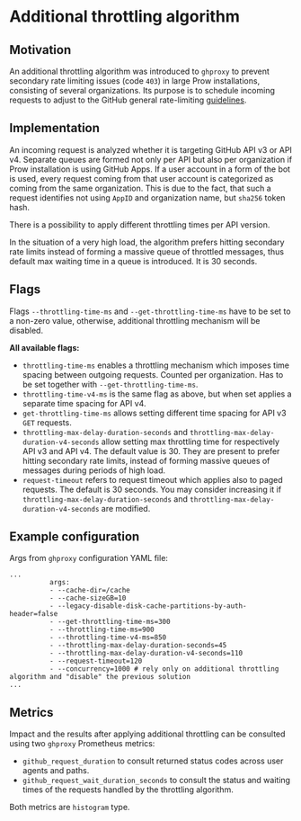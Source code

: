 # Additional throttling algorithm
## Motivation
An additional throttling algorithm was introduced to `ghproxy` to prevent secondary rate
limiting issues (code `403`) in large Prow installations, consisting of several organizations.
Its purpose is to schedule incoming requests to adjust to the GitHub general rate-limiting
[guidelines](https://docs.github.com/en/rest/guides/best-practices-for-integrators#dealing-with-secondary-rate-limits).

## Implementation
An incoming request is analyzed whether it is targeting GitHub API v3 or API v4.
Separate queues are formed not only per API but also per organization if Prow installation is
using GitHub Apps. If a user account in a form of the bot is used, every request coming
from that user account is categorized as coming from the same organization. This is due to
the fact, that such a request identifies not using `AppID` and organization name, but `sha256` token hash.

There is a possibility to apply different throttling times per API version.

In the situation of a very high load, the algorithm prefers hitting
secondary rate limits instead of forming a massive queue of throttled messages, thus default
max waiting time in a queue is introduced. It is 30 seconds.

## Flags
Flags `--throttling-time-ms` and `--get-throttling-time-ms` have to be set to a non-zero value, otherwise, additional throttling mechanism will be disabled.

**All available flags:**
- `throttling-time-ms` enables a throttling mechanism which imposes time spacing between
outgoing requests. Counted per organization. Has to be set together with `--get-throttling-time-ms`.
- `throttling-time-v4-ms` is the same flag as above, but when set applies a separate time spacing for API v4.
- `get-throttling-time-ms` allows setting different time spacing for API v3 `GET` requests.
- `throttling-max-delay-duration-seconds` and `throttling-max-delay-duration-v4-seconds` allow
setting max throttling time for respectively API v3 and API v4. The default value is 30.
They are present to prefer hitting secondary rate limits, instead of forming massive queues of messages
during periods of high load.
- `request-timeout` refers to request timeout which applies also to paged requests. The default
is 30 seconds. You may consider increasing it if `throttling-max-delay-duration-seconds` and
`throttling-max-delay-duration-v4-seconds` are modified.

## Example configuration
Args from `ghproxy` configuration YAML file:
```
...
          args:
          - --cache-dir=/cache
          - --cache-sizeGB=10
          - --legacy-disable-disk-cache-partitions-by-auth-header=false
          - --get-throttling-time-ms=300
          - --throttling-time-ms=900
          - --throttling-time-v4-ms=850
          - --throttling-max-delay-duration-seconds=45
          - --throttling-max-delay-duration-v4-seconds=110
          - --request-timeout=120
          - --concurrency=1000 # rely only on additional throttling algorithm and "disable" the previous solution
...
```

## Metrics

Impact and the results after applying additional throttling can be consulted using two
`ghproxy` Prometheus metrics:

- `github_request_duration` to consult returned status codes across user agents and paths.
- `github_request_wait_duration_seconds` to consult the status and waiting times of the
requests handled by the throttling algorithm.

Both metrics are `histogram` type.
